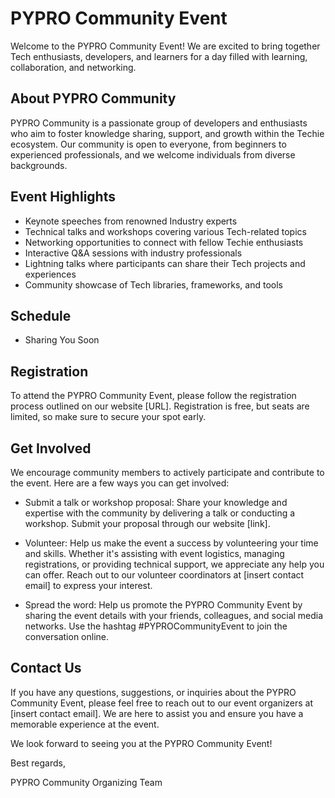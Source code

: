 # PYPRO Community Event

Welcome to the PYPRO Community Event! We are excited to bring together Tech enthusiasts, developers, and learners for a day filled with learning, collaboration, and networking.

## About PYPRO Community

PYPRO Community is a passionate group of developers and enthusiasts who aim to foster knowledge sharing, support, and growth within the Techie ecosystem. Our community is open to everyone, from beginners to experienced professionals, and we welcome individuals from diverse backgrounds.

## Event Highlights

- Keynote speeches from renowned Industry experts
- Technical talks and workshops covering various Tech-related topics
- Networking opportunities to connect with fellow Techie enthusiasts
- Interactive Q&A sessions with industry professionals
- Lightning talks where participants can share their Tech projects and experiences
- Community showcase of Tech libraries, frameworks, and tools

## Schedule

- Sharing You Soon

## Registration

To attend the PYPRO Community Event, please follow the registration process outlined on our website [URL]. Registration is free, but seats are limited, so make sure to secure your spot early.

## Get Involved

We encourage community members to actively participate and contribute to the event. Here are a few ways you can get involved:

- Submit a talk or workshop proposal: Share your knowledge and expertise with the community by delivering a talk or conducting a workshop. Submit your proposal through our website [link].

- Volunteer: Help us make the event a success by volunteering your time and skills. Whether it's assisting with event logistics, managing registrations, or providing technical support, we appreciate any help you can offer. Reach out to our volunteer coordinators at [insert contact email] to express your interest.

- Spread the word: Help us promote the PYPRO Community Event by sharing the event details with your friends, colleagues, and social media networks. Use the hashtag #PYPROCommunityEvent to join the conversation online.

## Contact Us

If you have any questions, suggestions, or inquiries about the PYPRO Community Event, please feel free to reach out to our event organizers at [insert contact email]. We are here to assist you and ensure you have a memorable experience at the event.

We look forward to seeing you at the PYPRO Community Event!

Best regards,

PYPRO Community Organizing Team
